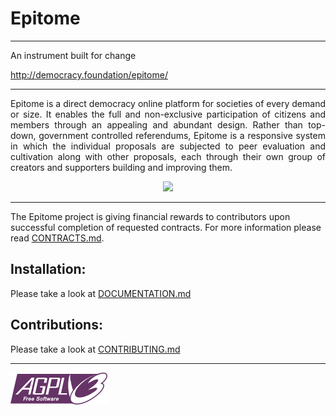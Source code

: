 # Epitome 
-----------------------------------
An instrument built for change

http://democracy.foundation/epitome/

-----------------------------------
<p align="justify">Epitome is a direct democracy online platform for societies of every demand or size. It enables the full and non-exclusive participation of citizens and members through an appealing and abundant design. Rather than top-down, government controlled referendums, Epitome is a responsive system in which the individual proposals are subjected to peer evaluation and cultivation along with other proposals, each through their own group of creators and supporters building and improving them.
</p>

<p align="center">
  <img src="http://i.imgur.com/Q2AXPFE.gif">
</p>

-----------------------------------

The Epitome project is giving financial rewards to contributors upon successful completion of requested contracts. For more information please read [CONTRACTS.md](CONTRACTS.md).

Installation:
-----------------------------------
Please take a look at [DOCUMENTATION.md](DOCUMENTATION.md)

Contributions:
-----------------------------------

Please take a look at [CONTRIBUTING.md](CONTRIBUTING.md)

-----------------------------------

[![AGPL3](https://github.com/DemocracyFoundation/Epitome/blob/master/License/agplv3-155x51.png)](LICENSE)
